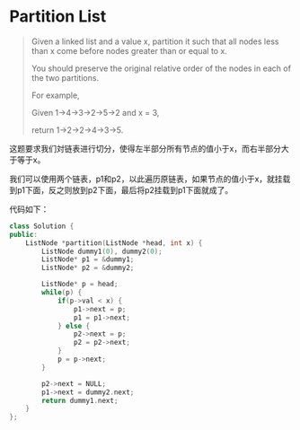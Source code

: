 # Partition List

> Given a linked list and a value x, partition it such that all nodes less than x come before nodes greater than or equal to x.
>
> You should preserve the original relative order of the nodes in each of the two partitions.
>
> For example,
>
> Given 1-&gt;4-&gt;3-&gt;2-&gt;5-&gt;2 and x = 3,
>
> return 1-&gt;2-&gt;2-&gt;4-&gt;3-&gt;5.

这题要求我们対链表进行切分，使得左半部分所有节点的值小于x，而右半部分大于等于x。

我们可以使用两个链表，p1和p2，以此遍历原链表，如果节点的值小于x，就挂载到p1下面，反之则放到p2下面，最后将p2挂载到p1下面就成了。

代码如下：

```cpp
class Solution {
public:
    ListNode *partition(ListNode *head, int x) {
        ListNode dummy1(0), dummy2(0);
        ListNode* p1 = &dummy1;
        ListNode* p2 = &dummy2;

        ListNode* p = head;
        while(p) {
            if(p->val < x) {
                p1->next = p;
                p1 = p1->next;
            } else {
                p2->next = p;
                p2 = p2->next;
            }
            p = p->next;
        }

        p2->next = NULL;
        p1->next = dummy2.next;
        return dummy1.next;
    }
};
```


